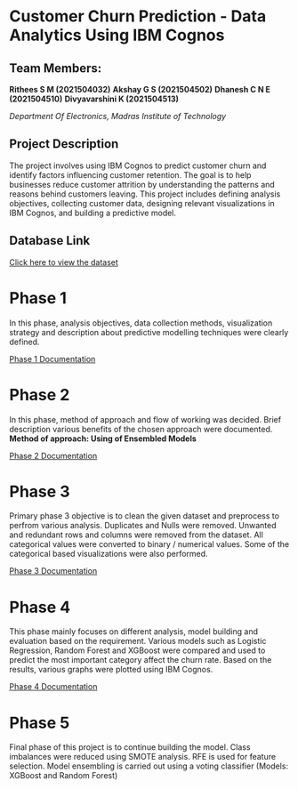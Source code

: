 # Customer Churn Prediction - Data Analytics Using IBM Cognos
## Team Members:

**Rithees S M (2021504032)**
**Akshay G S (2021504502)**
**Dhanesh C N E (2021504510)**
**Divyavarshini K (2021504513)**

_Department Of Electronics, Madras Institute of Technology_

## Project Description
The project involves using IBM Cognos to predict customer churn and identify factors influencing customer retention. The goal is to help businesses reduce customer attrition by understanding the patterns and reasons behind customers leaving. This project includes defining analysis objectives, collecting customer data, designing relevant visualizations in IBM Cognos, and building a predictive model.
## Database Link
[Click here to view the dataset](https://www.kaggle.com/datasets/blastchar/telco-customer-churn)


# Phase 1
In this phase, analysis objectives, data collection methods, visualization strategy and description about predictive modelling techniques were clearly defined.

[Phase 1 Documentation](DAC_Phase1.docx)

# Phase 2
In this phase, method of approach and flow of working was decided. Brief description various benefits of the chosen approach were documented.
**Method of approach: Using of Ensembled Models**

[Phase 2 Documentation](DAC_Phase2.docx)

# Phase 3
Primary phase 3 objective is to clean the given dataset and preprocess to perfrom various analysis.
Duplicates and Nulls were removed. Unwanted and redundant rows and columns were removed from the dataset. All categorical values were converted to binary / numerical values. Some of the categorical based visualizations were also performed.

[Phase 3 Documentation](DAC_Phase3.docx)

# Phase 4
This phase mainly focuses on different analysis, model building and evaluation based on the requirement.
Various models such as Logistic Regression, Random Forest and XGBoost were compared and used to predict the most important category affect the churn rate. Based on the results, various graphs were plotted using IBM Cognos.

[Phase 4 Documentation](DAC_Phase4.docx)

# Phase 5
Final phase of this project is to continue building the model.
Class imbalances were reduced using SMOTE analysis. 
RFE is used for feature selection.
Model ensembling is carried out using a voting classifier (Models: XGBoost and Random Forest)



